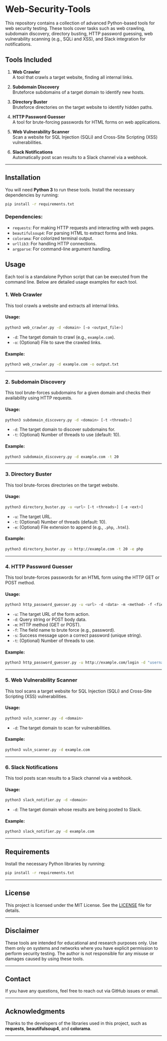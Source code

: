 # Web-Security-Tools

This repository contains a collection of advanced Python-based tools for web security testing. These tools cover tasks such as web crawling, subdomain discovery, directory busting, HTTP password guessing, web vulnerability scanning (e.g., SQLi and XSS), and Slack integration for notifications.

## Tools Included

1. **Web Crawler**  
   A tool that crawls a target website, finding all internal links.

2. **Subdomain Discovery**  
   Bruteforce subdomains of a target domain to identify new hosts.

3. **Directory Buster**  
   Bruteforce directories on the target website to identify hidden paths.

4. **HTTP Password Guesser**  
   A tool for brute-forcing passwords for HTML forms on web applications.

5. **Web Vulnerability Scanner**  
   Scan a website for SQL Injection (SQLi) and Cross-Site Scripting (XSS) vulnerabilities.

6. **Slack Notifications**  
   Automatically post scan results to a Slack channel via a webhook.

---

## Installation

You will need **Python 3** to run these tools. Install the necessary dependencies by running:

```bash
pip install -r requirements.txt
```

### Dependencies:
- `requests`: For making HTTP requests and interacting with web pages.
- `beautifulsoup4`: For parsing HTML to extract forms and links.
- `colorama`: For colorized terminal output.
- `urllib3`: For handling HTTP connections.
- `argparse`: For command-line argument handling.
  
## Usage

Each tool is a standalone Python script that can be executed from the command line. Below are detailed usage examples for each tool.

### 1. Web Crawler

This tool crawls a website and extracts all internal links.

#### Usage:
```bash
python3 web_crawler.py -d <domain> [-o <output_file>]
```

- `-d`: The target domain to crawl (e.g., `example.com`).
- `-o`: (Optional) File to save the crawled links.

#### Example:
```bash
python3 web_crawler.py -d example.com -o output.txt
```

---

### 2. Subdomain Discovery

This tool brute-forces subdomains for a given domain and checks their availability using HTTP requests.

#### Usage:
```bash
python3 subdomain_discovery.py -d <domain> [-t <threads>]
```

- `-d`: The target domain to discover subdomains for.
- `-t`: (Optional) Number of threads to use (default: 10).

#### Example:
```bash
python3 subdomain_discovery.py -d example.com -t 20
```

---

### 3. Directory Buster

This tool brute-forces directories on the target website.

#### Usage:
```bash
python3 directory_buster.py -u <url> [-t <threads>] [-e <ext>]
```

- `-u`: The target URL.
- `-t`: (Optional) Number of threads (default: 10).
- `-e`: (Optional) File extension to append (e.g., `.php`, `.html`).

#### Example:
```bash
python3 directory_buster.py -u http://example.com -t 20 -e php
```

---

### 4. HTTP Password Guesser

This tool brute-forces passwords for an HTML form using the HTTP GET or POST method.

#### Usage:
```bash
python3 http_password_guesser.py -u <url> -d <data> -m <method> -f <field> -s <success_message> -t <threads>
```

- `-u`: The target URL of the form action.
- `-d`: Query string or POST body data.
- `-m`: HTTP method (GET or POST).
- `-f`: The field name to brute force (e.g., password).
- `-s`: Success message upon a correct password (unique string).
- `-t`: (Optional) Number of threads to use.

#### Example:
```bash
python3 http_password_guesser.py -u http://example.com/login -d "username=admin&password=" -m POST -f password -s "Welcome" -t 5
```

---

### 5. Web Vulnerability Scanner

This tool scans a target website for SQL Injection (SQLi) and Cross-Site Scripting (XSS) vulnerabilities.

#### Usage:
```bash
python3 vuln_scanner.py -d <domain>
```

- `-d`: The target domain to scan for vulnerabilities.

#### Example:
```bash
python3 vuln_scanner.py -d example.com
```

---

### 6. Slack Notifications

This tool posts scan results to a Slack channel via a webhook.

#### Usage:
```bash
python3 slack_notifier.py -d <domain>
```

- `-d`: The target domain whose results are being posted to Slack.

#### Example:
```bash
python3 slack_notifier.py -d example.com
```

---

## Requirements

Install the necessary Python libraries by running:

```bash
pip install -r requirements.txt
```

---

## License

This project is licensed under the MIT License. See the [LICENSE](LICENSE) file for details.

---

## Disclaimer

These tools are intended for educational and research purposes only. Use them only on systems and networks where you have explicit permission to perform security testing. The author is not responsible for any misuse or damages caused by using these tools.

---

## Contact

If you have any questions, feel free to reach out via GitHub issues or email.

---

## Acknowledgments

Thanks to the developers of the libraries used in this project, such as **requests**, **beautifulsoup4**, and **colorama**.

---
